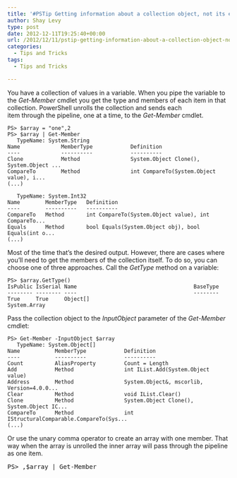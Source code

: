 ```yaml
---
title: '#PSTip Getting information about a collection object, not its elements'
author: Shay Levy
type: post
date: 2012-12-11T19:25:40+00:00
url: /2012/12/11/pstip-getting-information-about-a-collection-object-not-its-elements/
categories:
  - Tips and Tricks
tags:
  - Tips and Tricks

---
```

You have a collection of values in a variable. When you pipe the variable to the _Get-Member_ cmdlet you get the type and members of each item in that collection. PowerShell unrolls the collection and sends each item through the pipeline, one at a time, to the _Get-Member_ cmdlet.

```
PS> $array = "one",2
PS> $array | Get-Member
   TypeName: System.String
Name             MemberType            Definition
----             ----------            ----------
Clone            Method                System.Object Clone(), System.Object ...
CompareTo        Method                int CompareTo(System.Object value), i...
(...)

   TypeName: System.Int32
Name        MemberType   Definition
----        ----------   ----------
CompareTo   Method       int CompareTo(System.Object value), int CompareTo...
Equals      Method       bool Equals(System.Object obj), bool Equals(int o...
(...)
```

Most of the time that&#8217;s the desired output. However, there are cases where you&#8217;ll need to get the members of the collection itself. To do so, you can choose one of three approaches. Call the _GetType_ method on a variable:

```
PS> $array.GetType()
IsPublic IsSerial Name                                     BaseType
-------- -------- ----                                     --------
True     True     Object[]                                 System.Array
```

Pass the collection object to the _InputObject_ parameter of the _Get-Member_ cmdlet:

```
PS> Get-Member -InputObject $array
   TypeName: System.Object[]
Name           MemberType            Definition
----           ----------            ----------
Count          AliasProperty         Count = Length
Add            Method                int IList.Add(System.Object value)
Address        Method                System.Object&, mscorlib, Version=4.0.0...
Clear          Method                void IList.Clear()
Clone          Method                System.Object Clone(), System.Object IC...
CompareTo      Method                int IStructuralComparable.CompareTo(Sys...
(...)
```

Or use the unary comma operator to create an array with one member. That way when the array is unrolled the inner array will pass through the pipeline as one item.

<pre class="brush: powershell; title: ; notranslate" title="">PS&gt; ,$array | Get-Member
</pre>